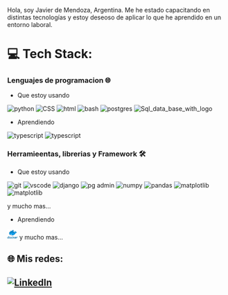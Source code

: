 Hola, soy Javier de Mendoza, Argentina. Me he estado capacitando en distintas tecnologías y estoy deseoso de aplicar lo que he aprendido en un entorno laboral.


# 💻 Tech Stack:
### Lenguajes de programacion 🌐

- Que estoy usando

<img src="https://user-images.githubusercontent.com/96395154/216854164-3c2b8353-b3a2-456c-b5e8-7dcddcfb252e.png" alt="python" height='32'> <img src="https://user-images.githubusercontent.com/96395154/216855616-d37178e1-ec4f-4333-b35f-33ff486cfa9e.png" alt="CSS" height='32'> <img src="https://user-images.githubusercontent.com/96395154/216855618-82b81379-5213-47c3-9b9b-553a79ca91cf.png" alt="html" height='32'> <img src="https://user-images.githubusercontent.com/96395154/216855621-bb044edc-1051-480a-87d0-7397a107694b.png" alt="bash" height='32'> <img src="https://user-images.githubusercontent.com/96395154/216856255-797c3bbe-acf6-4e00-8075-2a8a6c94f93c.png" alt="postgres" height='32'> 
![Sql_data_base_with_logo](https://github.com/JavierBrizuela/JavierBrizuela/assets/96395154/23907703-bb2b-4880-9938-fddc0db008eb)

- Aprendiendo
<img src="https://github.com/JavierBrizuela/JavierBrizuela/assets/96395154/473f293d-da12-42c6-b81e-a5fd97b18f51" alt="typescript" height='60'> 
<img src="https://github.com/JavierBrizuela/JavierBrizuela/assets/96395154/38027064-e1f6-4bd7-b9c1-9ccd39bce919" alt="typescript" height='60'> 

### Herramieentas, librerias y Framework 🛠️

- Que estoy usando

<img src="https://user-images.githubusercontent.com/96395154/216854163-f27672cc-7d54-48a5-9abb-9d7de539beae.png" alt="git" height='32'> <img src="https://user-images.githubusercontent.com/96395154/216857772-d637e41c-8757-4b0e-bd96-e5d49a8ccb81.png" alt="vscode" height='32'> <img src="https://user-images.githubusercontent.com/96395154/216859293-6dc2aa30-ea53-4e66-9014-67fb84d553e3.png" alt="django" height='38'> <img src="https://user-images.githubusercontent.com/96395154/216855622-eba4e1b8-aa9b-43b5-8594-2ce7e8192a99.png" alt="pg admin" height='32'> <img src="https://user-images.githubusercontent.com/96395154/216855615-2fdbb8e7-132d-4600-96d9-d9b7fa53e284.png" alt="numpy" height='32'> <img src="https://user-images.githubusercontent.com/96395154/216855614-32b0a5ed-83a2-4e5c-bfae-56a550f4088a.png" alt="pandas" height='32'> <img src="https://user-images.githubusercontent.com/96395154/216855624-70419bcb-d285-4612-9239-db777f7ebda9.png" alt="matplotlib" height='32'> <img
src="https://github.com/JavierBrizuela/JavierBrizuela/assets/96395154/7a594cc8-549b-4c12-9dff-197b1468cbab" alt="matplotlib" height='40'> 

y mucho mas...


- Aprendiendo

[<img src="https://raw.githubusercontent.com/github/explore/80688e429a7d4ef2fca1e82350fe8e3517d3494d/topics/docker/docker.png" alt="docker logo" width="24">](https://www.docker.com/) y mucho mas...

## 🌐 Mis redes:
[![LinkedIn](https://img.shields.io/badge/LinkedIn-%230077B5.svg?logo=linkedin&logoColor=white)](https://linkedin.com/in/javier-brizuela1976) 
---
<!--
### Mis redes 📫

Puedes encontrarme tocando el icono!

[<img src="https://user-images.githubusercontent.com/96395154/216854161-7a3c987c-e7b1-4f98-bef2-721ce2b5bba0.png" alt="github logo" height="38">](https://github.com/JavierBrizuela) 
[<img src='https://user-images.githubusercontent.com/96395154/216854140-a36df497-70e7-4688-aa38-aebc5510763d.png' alt='linkedin logo' height='38'>](https://www.linkedin.com/in/javier-brizuela1976/)
-->

